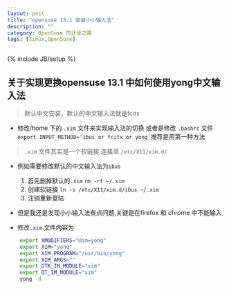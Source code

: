 ```yaml
---
layout: post
title: "opensuse 13.1 安装小小输入法"
description: ""
category: OpenSuse 的迁徙之路
tags: [linux,OpenSuse]
---
```

{% include JB/setup %}
## 关于实现更换opensuse 13.1 中如何使用yong中文输入法

> 默认中文安装，默认的中文输入法就是fcitx

* 修改/home 下的 `.xim` 文件来实现输入法的切换 或者是修改 `.bashrc` 文件 `export INPUT_METHOD='ibus or fcitx or yong'`推荐是用第一种方法

> `.xim` 文件其实是一个软链接,连接至 `/etc/X11/xim.d/`

* 例如需要修改默认的中文输入法为`ibus` 
    1. 首先删掉默认的`.xim` `rm -rf ~/.xim`
    2. 创建软链接 `ln -s /etc/X11/xim.d/ibus ~/.xim`
    3. 注销重新登陆

* 但是我还是发现小小输入法有点问题,关键是在firefox 和 chrome 中不能输入
* 修改`.xim` 文件内容为

```bash .xim
	export XMODIFIERS="@im=yong"
	export XIM="yong"
	export XIM_PROGRAM="/usr/bin/yong"
	export XIM_ARGS=""
	export GTK_IM_MODULE="xim"
	export QT_IM_MODULE="xim"
	yong -d
```
